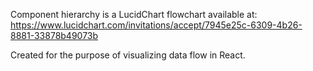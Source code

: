 Component hierarchy is a LucidChart flowchart available at: https://www.lucidchart.com/invitations/accept/7945e25c-6309-4b26-8881-33878b49073b

Created for the purpose of visualizing data flow in React.